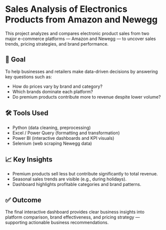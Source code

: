 # Sales Analysis of Electronics Products from Amazon and Newegg

This project analyzes and compares electronic product sales from two major e-commerce platforms — Amazon and Newegg — to uncover sales trends, pricing strategies, and brand performance.

## 🧠 Goal
To help businesses and retailers make data-driven decisions by answering key questions such as:
- How do prices vary by brand and category?
- Which brands dominate each platform?
- Do premium products contribute more to revenue despite lower volume?

## 🛠 Tools Used
- Python (data cleaning, preprocessing)
- Excel / Power Query (formatting and transformation)
- Power BI (interactive dashboards and KPI visuals)
- Selenium (web scraping Newegg data)

## 📈 Key Insights
- Premium products sell less but contribute significantly to total revenue.
- Seasonal sales trends are visible (e.g., during holidays).
- Dashboard highlights profitable categories and brand patterns.

## ✅ Outcome
The final interactive dashboard provides clear business insights into platform comparison, brand effectiveness, and pricing strategy — supporting actionable business recommendations.
